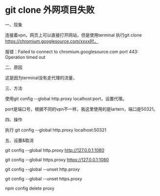 # git clone 外网项目失败

一、现象

连接着vpn，网页上可以直接打开网站，但是使用terminal 执行git clone https://chromium.googlesource.com/xxxx时，

报错：Failed to connect to chromium.googlesource.com port 443: Operation timed out

二、原因

这是因为terminal没有走代理的流量，

三、方法

使用git config --global http.proxy localhost:port，设置代理。

port是端口号，根据不同的vpn不一样，我这里使用的是lartern，端口是50321。

四、操作

执行 git config --global http.proxy localhost:50321

五、设置&取消 

git config --global http.proxy http://127.0.0.1:1080

git config --global https.proxy https://127.0.0.1:1080

git config --global --unset http.proxy

git config --global --unset https.proxy


npm config delete proxy
